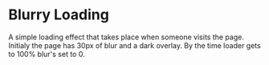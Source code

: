 # Blurry Loading

A simple loading effect that takes place when someone visits the page. Initialy the page has 30px of blur and a dark overlay. By the time loader gets to 100% blur's set to 0.
